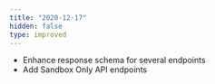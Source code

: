 ```yaml
---
title: "2020-12-17"
hidden: false
type: improved
---
```


* Enhance response schema for several endpoints
* Add Sandbox Only API endpoints
